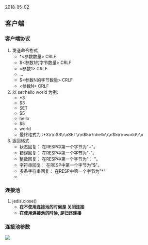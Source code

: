 2018-05-02

## 客户端

### 客户端协议
1. 发送命令格式
    - *<参数数量> CRLF
    - $<参数1的字节数量> CRLF
    - <参数1> CRLF
    - ...
    - $<参数N的字节数量> CRLF
    - <参数N> CRLF
2. 以 set hello world 为例:
    - *3
    - $3
    - SET
    - $5
    - hello
    - $5
    - world
    - 最终格式为 :*3\r\n$3\r\nSET\r\n$5\r\nhello\r\n$5\r\nworld\r\n
3. 返回格式
    - 状态回复： 在RESP中第一个字节为"+"。
    - 错误回复： 在RESP中第一个字节为"-"。
    - 整数回复： 在RESP中第一个字节为"： "。
    - 字符串回复： 在RESP中第一个字节为"$"。
    - 多条字符串回复： 在RESP中第一个字节为"*"    
    - 
    
    
### 连接池
1. jedis.close()
    - **在不使用连接池的时候是 关闭连接**
    - **在使用连接池的时候, 是归还连接**  

### 连接池参数
![](https://github.com/t734070824/tq.java/blob/master/tq.java.redis/src/main/java/_redis_development_and_operation/_4_client/1.jpg?raw=true)  